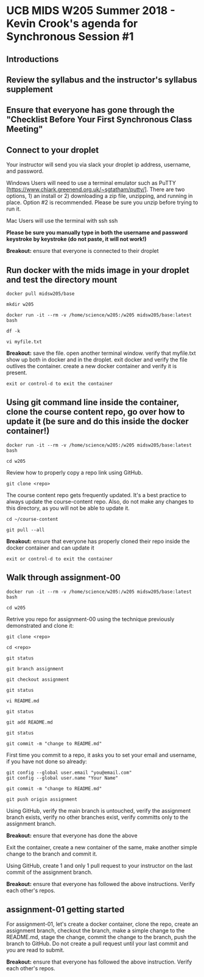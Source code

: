 # UCB MIDS W205 Summer 2018 - Kevin Crook's agenda for Synchronous Session #1

## Introductions

## Review the syllabus and the instructor's syllabus supplement

## Ensure that everyone has gone through the "Checklist Before Your First Synchronous Class Meeting"

## Connect to your droplet

Your instructor will send you via slack your droplet ip address, username, and password.

Windows Users will need to use a terminal emulator such as PuTTY [https://www.chiark.greenend.org.uk/~sgtatham/putty/]. There are two options, 1) an install or 2) downloading a zip file, unzipping, and running in place.  Option #2 is recommended.  Please be sure you unzip before trying to run it.

Mac Users will use the terminal with ssh
ssh <ip address>

**Please be sure you manually type in both the username and password keystroke by keystroke (do not paste, it will not work!)**

**Breakout:** ensure that everyone is connected to their droplet

##  Run docker with the mids image in your droplet and test the directory mount

```
docker pull midsw205/base
```

```
mkdir w205
```

```
docker run -it --rm -v /home/science/w205:/w205 midsw205/base:latest bash
```

```
df -k
```

```
vi myfile.txt
```

**Breakout:** save the file.  open another terminal window.  verify that myfile.txt show up both in docker and in the droplet.  exit docker and verify the file outlives the container.  create a new docker container and verify it is present.

```
exit or control-d to exit the container
```

## Using git command line inside the container, clone the course content repo, go over how to update it (be sure and do this inside the docker container!)

```
docker run -it --rm -v /home/science/w205:/w205 midsw205/base:latest bash
```

```
cd w205
```

Review how to properly copy a repo link using GitHub. 
```
git clone <repo>
```

The course content repo gets frequently updated.  It's a best practice to always update the course-content repo.  Also, do not make any changes to this directory, as you will not be able to update it.
```
cd ~/course-content
```
```
git pull --all
```

**Breakout:** ensure that everyone has properly cloned their repo inside the docker container and can update it

```
exit or control-d to exit the container
```

## Walk through assignment-00

```
docker run -it --rm -v /home/science/w205:/w205 midsw205/base:latest bash
```

```
cd w205
```

Retrive you repo for assignment-00 using the technique previously demonstrated and clone it: 
```
git clone <repo>
```

```
cd <repo>
```

```
git status
```

```
git branch assignment
```

```
git checkout assignment
```

```
git status
```

```
vi README.md
```

```
git status
```

```
git add README.md
```

```
git status
```

```
git commit -m "change to README.md"
```

First time you commit to a repo, it asks you to set your email and username, if you have not done so already:
```
git config --global user.email "you@email.com"
git config --global user.name "Your Name"
```

```
git commit -m "change to README.md"
```

```
git push origin assignment
```

Using GitHub, verify the main branch is untouched, verify the assignment branch exists, verify no other branches exist, verify committs only to the assignment branch.

**Breakout:** ensure that everyone has done the above

Exit the container, create a new container of the same, make another simple change to the branch and commit it.

Using GitHub, create 1 and only 1 pull request to your instructor on the last commit of the assignment branch.

**Breakout:** ensure that everyone has followed the above instructions.  Verify each other's repos.


## assignment-01 getting started

For assignment-01, let's create a docker container, clone the repo, create an assignment branch, checkout the branch, make a simple change to the README.md, stage the change, commit the change to the branch, push the branch to GitHub.  Do not create a pull request until your last commit and you are read to submit.

**Breakout:** ensure that everyone has followed the above instruction. Verify each other's repos.
